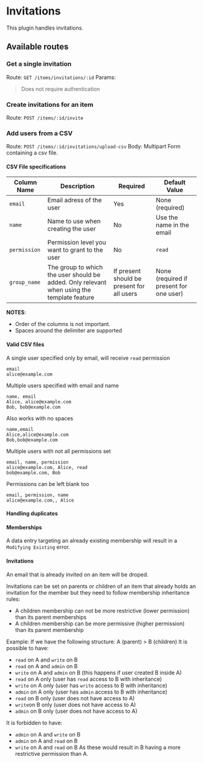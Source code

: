 # Invitations

This plugin handles invitations.

## Available routes

### Get a single invitation

Route: `GET /items/invitations/:id` 
Params: 
> Does not require authentication

### Create invitations for an item

Route: `POST /items/:id/invite`

### Add users from a CSV

Route: `POST /items/:id/invitations/upload-csv`
Body: Multipart Form containing a csv file.

#### CSV File specifications

| Column Name | Description | Required | Default Value |
|---|---|---|---|
| `email` | Email adress of the user | Yes | None (required) |
| `name` | Name to use when creating the user | No | Use the name in the email |
| `permission` | Permission level you want to grant to the user | No | `read` |
| `group_name` | The group to which the user should be added. Only relevant when using the template feature | If present should be present for all users | None (required if present for one user) | 

**NOTES**: 
- Order of the columns is not important.
- Spaces around the delimiter are supported

#### Valid CSV files

A single user specified only by email, will receive `read` permission
```csv
email
alice@example.com
```

Multiple users specified with email and name
```csv
name, email
Alice, alice@example.com
Bob, bob@example.com
```

Also works with no spaces
```csv
name,email
Alice,alice@example.com
Bob,bob@example.com
```

Multiple users with not all permissions set
```csv
email, name, permission
alice@example.com, Alice, read
bob@example.com, Bob
```

Permissions can be left blank too
```csv
email, permission, name
alice@example.com,, Alice
```

#### Handling duplicates

#### Memberships

A data entry targeting an already existing membership will result in a `Modifying Existing` error.

#### Invitations

An email that is already invited on an item will be droped. 

Invitations can be set on parents or children of an item that already holds an invitation for the member but they need to follow membership inheritance rules:
- A children membership can not be more restrictive (lower permission) than its parent memberships
- A children membership can be more permissive (higher permission) than its parent membership

Example: 
If we have the following structure: A (parent) > B (children)
It is possible to have:
- `read` on A and `write` on B
- `read` on A and `admin` on B
- `write` on A and `admin` on B (this happens if user created B inside A)
- `read` on A only (user has `read` access to B with inheritance)
- `write` on A only (user has `write` access to B with inheritance)
- `admin` on A only (user has `admin` access to B with inheritance)
- `read` on B only (user does not have access to A)
- `write`on B only (user does not have access to A)
- `admin` on B only (user does not have access to A)

It is forbidden to have:
- `admin` on A and `write` on B 
- `admin` on A and `read` on B 
- `write` on A and `read` on B 
As these would result in B having a more restrictive permission than A.
